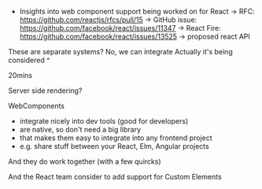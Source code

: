 - Insights into web component support being worked on for React
-> RFC: https://github.com/reactjs/rfcs/pull/15
-> GitHub issue: https://github.com/facebook/react/issues/11347
-> React Fire: https://github.com/facebook/react/issues/13525
-> proposed react API


These are separate systems?
No, we can integrate
Actually it's being considered ^

20mins

Server side rendering?

WebComponents
- integrate nicely into dev tools (good for developers)
- are native, so don't need a big library
- that makes them easy to integrate into any frontend project
- e.g. share stuff between your React, Elm, Angular projects

And they do work together (with a few quircks)

And the React team consider to add support for Custom Elements
